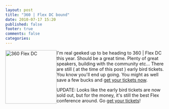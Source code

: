 ```yaml
---
layout: post
title: "360 | Flex DC bound"
date: 2010-07-17 15:20
published: false
footer: true
comments: false
categories: 
---
```


<img class="alignnone" style="float: left;" title="360 Flex DC" src="http://www.knomedia.com/blog/wp-content/uploads/2010/07/site_badge.png" alt="360 Flex DC" width="160" height="168" />I'm real geeked up to be heading to 360 | Flex DC this year.  Should be a great time.  Plenty of great speakers, building with the community etc... There are still ( at the time of this post ) early bird tickets.  You know you'll end up going.  You might as well save a few bucks and <a href="http://bit.ly/975ovk&gt;">get your tickets now</a>.

UPDATE:  Looks like the early bird tickets are now sold out, but for the money, it's still the best Flex conference around.  Go <a href="http://bit.ly/975ovk&gt;">get your tickets</a>!
